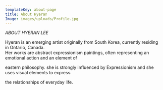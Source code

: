 ```yaml
---
templateKey: about-page
title: About Hyeran
Image: images/uploads/Profile.jpg
---
```

*ABOUT HYERAN LEE*

Hyeran is an emerging artist originally from South Korea, currently residing in Ontario, Canada.\
Her works are abstract expressionism paintings, often representing an emotional action and an element of

eastern philosophy. she is strongly influenced by Expressionism and she uses visual elements to express

the relationships of everyday life.
